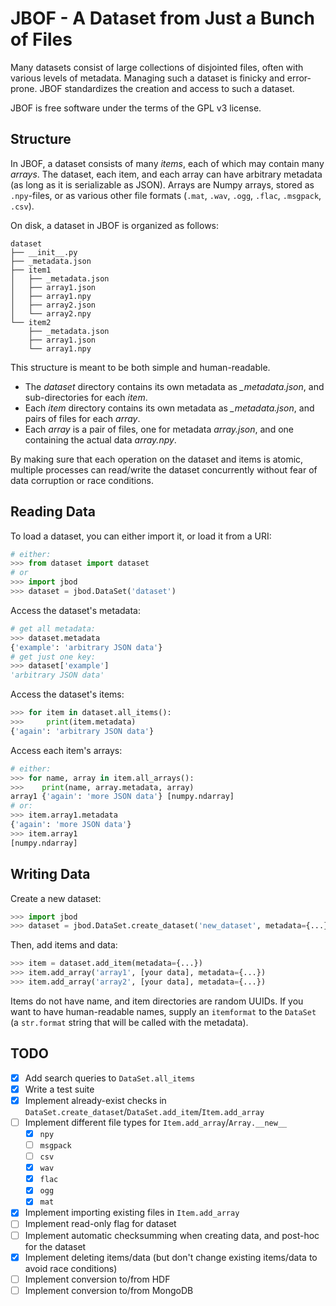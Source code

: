 # JBOF - A Dataset from Just a Bunch of Files

Many datasets consist of large collections of disjointed files, often with various levels of metadata. Managing such a dataset is finicky and error-prone. JBOF standardizes the creation and access to such a dataset.

JBOF is free software under the terms of the GPL v3 license.

## Structure


In JBOF, a dataset consists of many *items*, each of which may contain many *arrays*. The dataset, each item, and each array can have arbitrary metadata (as long as it is serializable as JSON). Arrays are Numpy arrays, stored as `.npy`-files, or as various other file formats (`.mat`, `.wav`, `.ogg`, `.flac`, `.msgpack`, `.csv`).

On disk, a dataset in JBOF is organized as follows:
```
dataset
├── __init__.py
├── _metadata.json
├── item1
│   ├── _metadata.json
│   ├── array1.json
│   ├── array1.npy
│   ├── array2.json
│   └── array2.npy
└── item2
    ├── _metadata.json
    ├── array1.json
    └── array1.npy
```


This structure is meant to be both simple and human-readable.

- The *dataset* directory contains its own metadata as *_metadata.json*, and sub-directories for each *item*.
- Each *item* directory contains its own metadata as *_metadata.json*, and pairs of files for each *array*.
- Each *array* is a pair of files, one for metadata *array.json*, and one containing the actual data *array.npy*.

By making sure that each operation on the dataset and items is atomic, multiple processes can read/write the dataset concurrently without fear of data corruption or race conditions.

## Reading Data

To load a dataset, you can either import it, or load it from a URI:
```python
# either:
>>> from dataset import dataset
# or
>>> import jbod
>>> dataset = jbod.DataSet('dataset')
```

Access the dataset's metadata:
```python
# get all metadata:
>>> dataset.metadata
{'example': 'arbitrary JSON data'}
# get just one key:
>>> dataset['example']
'arbitrary JSON data'
```

Access the dataset's items:
```python
>>> for item in dataset.all_items():
>>>     print(item.metadata)
{'again': 'arbitrary JSON data'}
```

Access each item's arrays:
```python
# either:
>>> for name, array in item.all_arrays():
>>>    print(name, array.metadata, array)
array1 {'again': 'more JSON data'} [numpy.ndarray]
# or:
>>> item.array1.metadata
{'again': 'more JSON data'}
>>> item.array1
[numpy.ndarray]
```

## Writing Data

Create a new dataset:
```python
>>> import jbod
>>> dataset = jbod.DataSet.create_dataset('new_dataset', metadata={...})
```

Then, add items and data:
```python
>>> item = dataset.add_item(metadata={...})
>>> item.add_array('array1', [your data], metadata={...})
>>> item.add_array('array2', [your data], metadata={...})
```

Items do not have name, and item directories are random UUIDs. If you want to have human-readable names, supply an `itemformat` to the `DataSet` (a `str.format` string that will be called with the metadata).

## TODO

- [X] Add search queries to `DataSet.all_items`
- [X] Write a test suite
- [X] Implement already-exist checks in `DataSet.create_dataset`/`DataSet.add_item`/`Item.add_array`
- [ ] Implement different file types for `Item.add_array`/`Array.__new__`
  - [X] `npy`
  - [ ] `msgpack`
  - [ ] `csv`
  - [X] `wav`
  - [X] `flac`
  - [X] `ogg`
  - [X] `mat`
- [X] Implement importing existing files in `Item.add_array`
- [ ] Implement read-only flag for dataset
- [ ] Implement automatic checksumming when creating data, and post-hoc for the dataset
- [X] Implement deleting items/data (but don't change existing items/data to avoid race conditions)
- [ ] Implement conversion to/from HDF
- [ ] Implement conversion to/from MongoDB
